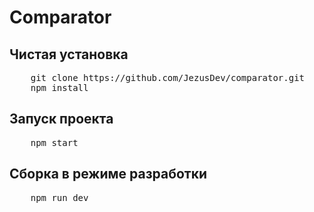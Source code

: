 # Comparator

## Чистая установка

<pre>
    git clone https://github.com/JezusDev/comparator.git
    npm install
</pre>

## Запуск проекта

<pre>
    npm start
</pre>

## Сборка в режиме разработки

<pre>
    npm run dev
</pre>
